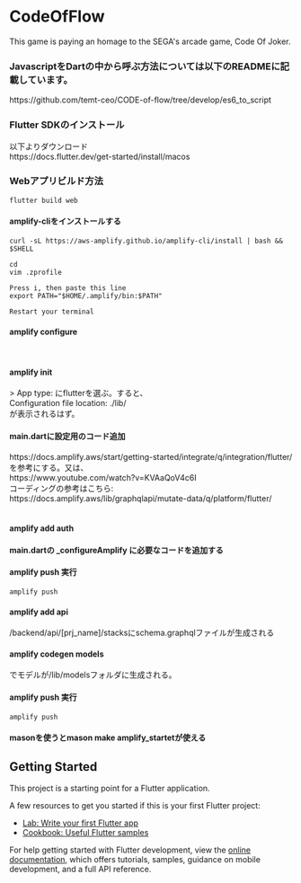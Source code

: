 # CodeOfFlow

This game is paying an homage to the SEGA's arcade game, Code Of Joker.

<h3>JavascriptをDartの中から呼ぶ方法については以下のREADMEに記載しています。</h3>
https://github.com/temt-ceo/CODE-of-flow/tree/develop/es6_to_script
<br>

<h3>Flutter SDKのインストール</h3>
以下よりダウンロード<br>
https://docs.flutter.dev/get-started/install/macos

<h3>Webアプリビルド方法</h3>

```
flutter build web
```

<h4>amplify-cliをインストールする</h4>

```
curl -sL https://aws-amplify.github.io/amplify-cli/install | bash && $SHELL

cd
vim .zprofile

Press i, then paste this line
export PATH="$HOME/.amplify/bin:$PATH"

Restart your terminal
```

<h4>amplify configure</h4>
<br>
<h4>amplify init</h4>
> App type: にflutterを選ぶ。すると、<br>
Configuration file location: ./lib/<br>
が表示されるはず。<br>

<h4>main.dartに設定用のコード追加</h4>
https://docs.amplify.aws/start/getting-started/integrate/q/integration/flutter/<br>
を参考にする。又は、<br>
https://www.youtube.com/watch?v=KVAaQoV4c6I
<br>
コーディングの参考はこちら: https://docs.amplify.aws/lib/graphqlapi/mutate-data/q/platform/flutter/<br>
<br>
<h4>amplify add auth</h4>
<h4>main.dartの _configureAmplify に必要なコードを追加する</h4>
<h4>amplify push 実行</h4>

```
amplify push
```

<h4>amplify add api</h4>
/backend/api/[prj_name]/stacksにschema.graphqlファイルが生成される

<h4>amplify codegen models</h4>
でモデルが/lib/modelsフォルダに生成される。

<h4>amplify push 実行</h4>

```
amplify push
```

<h4>masonを使うとmason make amplify_startetが使える</h4>

## Getting Started

This project is a starting point for a Flutter application.

A few resources to get you started if this is your first Flutter project:

- [Lab: Write your first Flutter app](https://docs.flutter.dev/get-started/codelab)
- [Cookbook: Useful Flutter samples](https://docs.flutter.dev/cookbook)

For help getting started with Flutter development, view the
[online documentation](https://docs.flutter.dev/), which offers tutorials,
samples, guidance on mobile development, and a full API reference.
